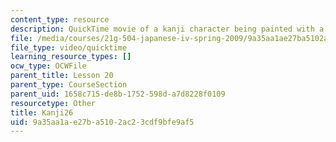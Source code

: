 ```yaml
---
content_type: resource
description: QuickTime movie of a kanji character being painted with a brush.
file: /media/courses/21g-504-japanese-iv-spring-2009/9a35aa1ae27ba5102ac23cdf9bfe9af5_Kanji26.mov
file_type: video/quicktime
learning_resource_types: []
ocw_type: OCWFile
parent_title: Lesson 20
parent_type: CourseSection
parent_uid: 1658c715-de8b-1752-598d-a7d8228f0109
resourcetype: Other
title: Kanji26
uid: 9a35aa1a-e27b-a510-2ac2-3cdf9bfe9af5
---
```

